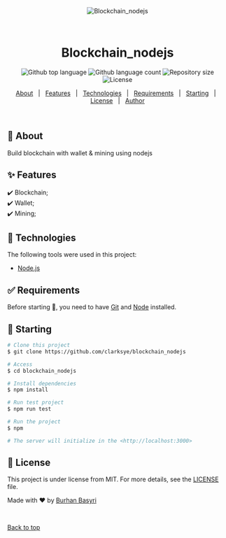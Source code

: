 <div align="center" id="top"> 
  <img src="./.github/app.gif" alt="Blockchain_nodejs" />

  &#xa0;

  <!-- <a href="https://blockchain_nodejs.netlify.app">Demo</a> -->
</div>

<h1 align="center">Blockchain_nodejs</h1>

<p align="center">
  <img alt="Github top language" src="https://img.shields.io/github/languages/top/clarksye/blockchain_nodejs?color=56BEB8">

  <img alt="Github language count" src="https://img.shields.io/github/languages/count/clarksye/blockchain_nodejs?color=56BEB8">

  <img alt="Repository size" src="https://img.shields.io/github/repo-size/clarksye/blockchain_nodejs?color=56BEB8">

  <img alt="License" src="https://img.shields.io/github/license/clarksye/blockchain_nodejs?color=56BEB8">

  <!-- <img alt="Github issues" src="https://img.shields.io/github/issues/clarksye/blockchain_nodejs?color=56BEB8" /> -->

  <!-- <img alt="Github forks" src="https://img.shields.io/github/forks/clarksye/blockchain_nodejs?color=56BEB8" /> -->

  <!-- <img alt="Github stars" src="https://img.shields.io/github/stars/clarksye/blockchain_nodejs?color=56BEB8" /> -->
</p>

<!-- Status -->

<!-- <h4 align="center"> 
	🚧  Blockchain_nodejs 🚀 Under construction...  🚧
</h4> 

<hr> -->

<p align="center">
  <a href="#dart-about">About</a> &#xa0; | &#xa0; 
  <a href="#sparkles-features">Features</a> &#xa0; | &#xa0;
  <a href="#rocket-technologies">Technologies</a> &#xa0; | &#xa0;
  <a href="#white_check_mark-requirements">Requirements</a> &#xa0; | &#xa0;
  <a href="#checkered_flag-starting">Starting</a> &#xa0; | &#xa0;
  <a href="#memo-license">License</a> &#xa0; | &#xa0;
  <a href="https://github.com/clarksye" target="_blank">Author</a>
</p>

<br>

## :dart: About ##

Build blockchain with wallet & mining using nodejs

## :sparkles: Features ##

:heavy_check_mark: Blockchain;\
:heavy_check_mark: Wallet;\
:heavy_check_mark: Mining;

## :rocket: Technologies ##

The following tools were used in this project:

- [Node.js](https://nodejs.org/en/)

## :white_check_mark: Requirements ##

Before starting :checkered_flag:, you need to have [Git](https://git-scm.com) and [Node](https://nodejs.org/en/) installed.

## :checkered_flag: Starting ##

```bash
# Clone this project
$ git clone https://github.com/clarksye/blockchain_nodejs

# Access
$ cd blockchain_nodejs

# Install dependencies
$ npm install

# Run test project
$ npm run test

# Run the project
$ npm 

# The server will initialize in the <http://localhost:3000>
```

## :memo: License ##

This project is under license from MIT. For more details, see the [LICENSE](LICENSE.md) file.


Made with :heart: by <a href="https://github.com/clarksye" target="_blank">Burhan Basyri</a>

&#xa0;

<a href="#top">Back to top</a>
